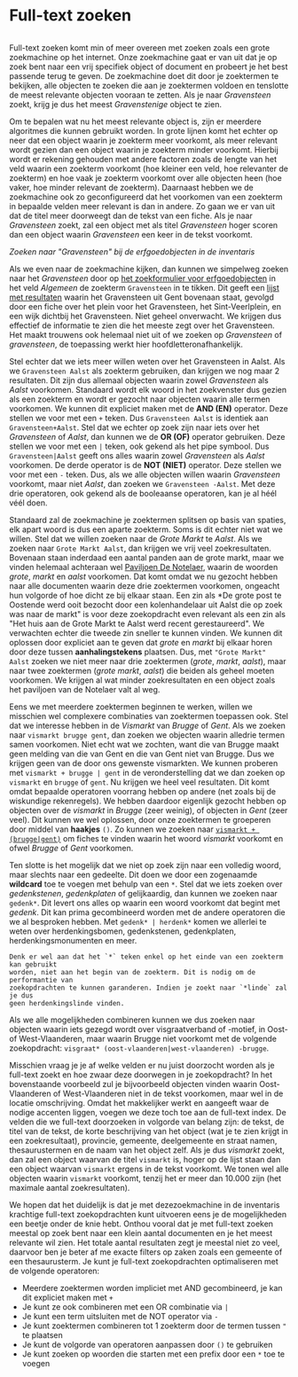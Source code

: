 # Full-text zoeken

```{index} full-text zoeken
```

Full-text zoeken komt min of meer overeen met 
zoeken zoals een grote zoekmachine op het internet. Onze zoekmachine gaat er 
van uit dat je op zoek bent naar een vrij specifiek object of document en 
probeert je het best passende terug te geven. De zoekmachine doet dit door je
zoektermen te bekijken, alle objecten te zoeken die aan je zoektermen voldoen 
en tenslotte de meest relevante objecten vooraan te zetten. Als je naar 
*Gravensteen* zoekt, krijg je dus het meest *Gravenstenige* object te zien.

Om te bepalen wat nu het meest relevante object is, zijn er meerdere algoritmes
die kunnen gebruikt worden. In grote lijnen komt het echter op neer dat een
object waarin je zoekterm meer voorkomt, als meer relevant wordt gezien dan een
object waarin je zoekterm minder voorkomt. Hierbij wordt er rekening gehouden
met andere factoren zoals de lengte van het veld waarin een zoekterm voorkomt
(hoe kleiner een veld, hoe relevanter de zoekterm) en hoe vaak je zoekterm
voorkomt over alle objecten heen (hoe vaker, hoe minder relevant de zoekterm).
Daarnaast hebben we de zoekmachine ook zo geconfigureerd dat het voorkomen van 
een zoekterm in bepaalde velden meer relevant is dan in andere. Zo gaan we er 
van uit dat de titel meer doorweegt dan de tekst van een fiche. Als je naar 
*Gravensteen* zoekt, zal een object met als titel *Gravensteen* hoger scoren
dan een object waarin *Gravensteen* een keer in de tekst voorkomt.

*Zoeken naar "Gravensteen" bij de erfgoedobjecten in de inventaris*

Als we even naar de zoekmachine kijken, dan kunnen we simpelweg zoeken naar het
*Gravensteen* door op [het zoekformulier voor erfgoedobjecten](https://inventaris.onroerenderfgoed.be/erfgoedobjecten/zoeken) 
in het veld *Algemeen* de zoekterm `Gravensteen` in te tikken. Dit geeft een 
[lijst met resultaten](https://inventaris.onroerenderfgoed.be/erfgoedobjecten?tekst=gravensteen)
waarin het Gravensteen uit Gent bovenaan staat, gevolgd door een fiche over
het plein voor het Gravensteen, het Sint-Veerlplein, en een wijk dichtbij het
Gravensteen. Niet geheel onverwacht. We krijgen dus effectief de informatie
te zien die het meeste zegt over het Gravensteen. Het maakt trouwens ook helemaal 
niet uit of we zoeken op *Gravensteen* of *gravensteen*, de toepassing werkt
hier hoofdletteronafhankelijk.

Stel echter dat we iets meer willen weten over het Gravensteen in Aalst. Als we
`Gravensteen Aalst` als zoekterm gebruiken, dan krijgen we nog maar 2
resultaten. Dit zijn dus allemaal objecten waarin zowel *Gravensteen* als
*Aalst* voorkomen. Standaard wordt elk woord in het zoekvenster dus gezien als
een zoekterm en wordt er gezocht naar objecten waarin alle termen voorkomen. We
kunnen dit expliciet maken met de **AND (EN)** operator. Deze stellen we voor met een `+` 
teken. Dus `Gravensteen Aalst` is identiek aan `Gravensteen+Aalst`. Stel dat we
echter op zoek zijn naar iets over het *Gravensteen* of *Aalst*, dan kunnen we
de **OR (OF)** operator gebruiken. Deze stellen we voor met een `|` teken, ook gekend
als het pipe symbool. Dus `Gravensteen|Aalst` geeft ons alles waarin zowel
*Gravensteen* als *Aalst* voorkomen. De derde operator is de **NOT (NIET)** operator.
Deze stellen we voor met een `-` teken. Dus, als we alle objecten willen waarin
*Gravensteen* voorkomt, maar niet *Aalst*, dan zoeken we `Gravensteen -Aalst`.
Met deze drie operatoren, ook gekend als de booleaanse operatoren, kan je al héél 
véél doen.

Standaard zal de zoekmachine je zoektermen splitsen op basis van spaties, elk
apart woord is dus een aparte zoekterm. Soms is dit echter niet wat we willen.
Stel dat we willen zoeken naar de *Grote Markt* te *Aalst*. Als we zoeken naar
`Grote Markt Aalst`, dan krijgen we vrij veel zoekresultaten. Bovenaan staan
inderdaad een aantal panden aan de grote markt, maar we vinden helemaal achteraan wel 
[Paviljoen De Notelaer](https://inventaris.onroerenderfgoed.be/erfgoedobjecten/1996),
waarin de woorden *grote*, *markt* en *aalst* voorkomen. Dat komt omdat we nu 
gezocht hebben naar alle documenten waarin deze drie zoektermen voorkomen, ongeacht
hun volgorde of hoe dicht ze bij elkaar staan. Een zin als *De grote post te 
Oostende werd ooit bezocht door een kolenhandelaar uit Aalst die op zoek was naar de 
markt" is voor deze zoekopdracht even relevant als een zin als "Het huis aan de
Grote Markt te Aalst werd recent gerestaureerd". We verwachten echter die tweede zin 
sneller te kunnen vinden. We kunnen dit oplossen door expliciet aan te geven dat 
*grote* en *markt* bij elkaar horen door deze tussen **aanhalingstekens** plaatsen. 
Dus, met `"Grote Markt" Aalst` zoeken we niet 
meer naar drie zoektermen (*grote*, *markt*, *aalst*), maar naar twee zoektermen
(*grote markt*, *aalst*) die beiden als geheel moeten voorkomen. We krijgen al 
wat minder zoekresultaten en een object zoals het paviljoen van de Notelaer 
valt al weg.

Eens we met meerdere zoektermen beginnen te werken, willen we misschien wel
complexere combinaties van zoektermen toepassen ook. Stel dat we interesse
hebben in de *Vismarkt* van *Brugge* of *Gent*. Als we zoeken naar `vismarkt brugge
gent`, dan zoeken we objecten waarin alledrie termen samen voorkomen. Niet echt
wat we zochten, want die van Brugge maakt geen melding van die van Gent en die
van Gent niet van Brugge. Dus we krijgen geen van de door ons gewenste
vismarkten. We kunnen proberen met `vismarkt + brugge | gent` in de
veronderstelling dat we dan zoeken op `vismarkt` en `brugge` of `gent`. Nu
krijgen we heel veel resultaten. Dit komt omdat bepaalde operatoren voorrang 
hebben op andere (net zoals bij de wiskundige rekenregels). We hebben daardoor 
eigenlijk gezocht hebben op objecten over de *vismarkt* in *Brugge* (zeer weinig), 
of objecten in *Gent* (zeer veel). Dit kunnen we wel oplossen, door onze zoektermen 
te groeperen door middel van **haakjes** `()`. Zo kunnen
we zoeken  naar [`vismarkt + (brugge|gent)`]() om fiches te vinden waarin het
woord *vismarkt* voorkomt en ofwel *Brugge* of *Gent* voorkomen.

Ten slotte is het mogelijk dat we niet op zoek zijn naar een volledig woord, 
maar slechts naar een gedeelte. Dit doen we door een zogenaamde **wildcard** toe 
te voegen met behulp van een `*`.
Stel dat we iets zoeken over *gedenkstenen*, *gedenkplaten* of gelijkaardig, dan
kunnen we zoeken naar `gedenk*`. Dit levert ons alles op waarin een woord voorkomt
dat begint met *gedenk*. Dit kan prima gecombineerd worden met de andere operatoren
die we al besproken hebben. Met `gedenk* | herdenk*` komen we allerlei te weten over
herdenkingsbomen, gedenkstenen, gedenkplaten, herdenkingsmonumenten en meer.

```{warning}
Denk er wel aan dat het `*` teken enkel op het einde van een zoekterm kan gebruikt
worden, niet aan het begin van de zoekterm. Dit is nodig om de performantie van 
zoekopdrachten te kunnen garanderen. Indien je zoekt naar `*linde` zal je dus
geen herdenkingslinde vinden.
```

Als we alle mogelijkheden combineren kunnen we dus zoeken naar objecten waarin iets gezegd
wordt over visgraatverband of -motief, in Oost- of West-Vlaanderen, maar waarin
Brugge niet voorkomt met de volgende zoekopdracht: `visgraat*
(oost-vlaanderen|west-vlaanderen) -brugge`.

Misschien vraag je je af welke velden er nu juist doorzocht worden als je
full-text zoekt en hoe zwaar deze doorwegen in je zoekopdracht? In het 
bovenstaande voorbeeld zul je bijvoorbeeld objecten vinden waarin
Oost-Vlaanderen of West-Vlaanderen niet in de tekst voorkomen, maar wel in de
locatie omschrijving. Omdat het makkelijker werkt en aangeeft waar de nodige
accenten liggen, voegen we deze toch toe aan de full-text index. De velden die 
we full-text doorzoeken in volgorde van belang zijn: de tekst, de titel van de tekst, 
de korte beschrijving van het object (wat je te zien krijgt in een zoekresultaat),
provincie, gemeente, deelgemeente en straat namen, thesaurustermen en de naam
van het object zelf. Als je dus *vismarkt* zoekt, dan zal een object waarvan de
titel `vismarkt` is, hoger op de lijst staan dan een object waarvan `vismarkt`
ergens in de tekst voorkomt. We tonen wel alle objecten waarin `vismarkt`
voorkomt, tenzij het er meer dan 10.000 zijn (het maximale aantal
zoekresultaten).

We hopen dat het duidelijk is dat je met dezezoekmachine in de inventaris
krachtige full-text zoekopdrachten kunt uitvoeren eens je de mogelijkheden een
beetje onder de knie hebt. Onthou vooral dat je met full-text zoeken meestal
op zoek bent naar een klein aantal documenten en je het meest relevante wil
zien. Het totale aantal resultaten zegt je meestal niet zo veel, daarvoor ben
je beter af me exacte filters op zaken zoals een gemeente of een
thesaurusterm. Je kunt je full-text zoekopdrachten optimaliseren met de volgende 
operatoren:

- Meerdere zoektermen worden impliciet met AND gecombineerd, je kan dit
  expliciet maken met `+`
- Je kunt ze ook combineren met een OR combinatie via `|`
- Je kunt een term uitsluiten met de NOT operator via `-`
- Je kunt zoektermen combineren tot 1 zoekterm door de termen tussen `"` te
  plaatsen
- Je kunt de volgorde van operatoren aanpassen door `()` te gebruiken
- Je kunt zoeken op woorden die starten met een prefix door een `*` toe te
  voegen
